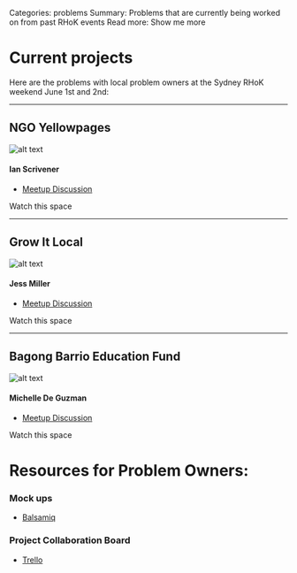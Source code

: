 Categories: problems
Summary: Problems that are currently being worked on from past RHoK events
Read more: Show me more

# Current projects
Here are the problems with local problem owners at the Sydney RHoK weekend June 1st and 2nd:

------
## NGO Yellowpages
![alt text](/images/NGO-Yellowpages.png "NGO Yellowpages Logo")
#### Ian Scrivener
- [Meetup Discussion](http://www.meetup.com/rhok-sydney/messages/boards/thread/34749802#102080122)

Watch this space

------
## Grow It Local
![alt text](http://www.growitlocal.com.au/images/logo.png "Grow it Local Logo")
#### Jess Miller
- [Meetup Discussion](http://www.meetup.com/rhok-sydney/messages/boards/thread/34749892#102080312)

Watch this space

------
## Bagong Barrio Education Fund
![alt text](http://www.bbef.org.au/images/homeheaderimage.gif "BBEF logo")
#### Michelle De Guzman
- [Meetup Discussion](http://www.meetup.com/rhok-sydney/messages/boards/thread/34749912#102080402)

Watch this space


# Resources for Problem Owners:
### Mock ups
- [Balsamiq](http://www.balsamiq.com/)

### Project Collaboration Board
- [Trello](https://trello.com)






